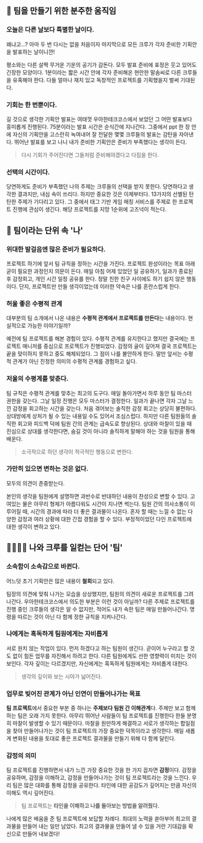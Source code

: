 ## 👣 팀을 만들기 위한 분주한 움직임

### 오늘은 다른 날보다 특별한 날이다.

왜냐고...? 아마 두 번 다시는 없을 처음이자 마지막으로 모든 크루가 각자 준비한 기획안을 발표하는 날이니깐!

평소와는 다른 살짝 무거운 기운의 공기가 감돈다. 모두 발표 준비에 표정은 웃고 있어도 긴장한 모양이다. 1분이라는 짧은 시간 안에 각자 준비해온 현란한 말솜씨로 다른 크루들을 유혹해야 한다. 다들 얼마나 재치 있고 독창적인 프로젝트를 기획했을지 벌써 기대된다.



### 기회는 한 번뿐이다.

길 것으로 생각한 기획안 발표는 여태껏 우아한테크코스에서 보았던 그 어떤 발표보다 흥미롭게 진행된다. 75분이라는 발표 시간은 순식간에 지나간다. 그중에서 ppt 한 장 안에 자신의 기획안을 고스란히 녹여내어 잘 전달한 몇몇 크루들의 발표는 감탄을 자아낸다. 뛰어난 발표를 보고 나니 내가 준비한 기획안은 준비가 부족했다는 생각이 든다.

> 다시 기회가 주어진다면 그들처럼 준비해야겠다고 다짐을 한다.



### 선택의 시간이다.

당연하게도 준비가 부족했던 나의 주제는 크루들의 선택을 받지 못한다. 당연하다고 생각한 결과지만, 내심 속이 쓰리다. 하지만 중요한 것은 이제부터다. 13가지의 선별된 탄탄한 주제가 기다리고 있다. 그 중에서 태그 기반 게임 매칭 서비스를 주제로 한 프로젝트 진행에 관심이 생긴다. 해당 프로젝트를 지망 1순위에 고즈넉이 적는다.



## 🕺 팀이라는 단위 속 '나'

### 위대한 발걸음엔 많은 준비가 필요하다.

프로젝트 하기에 앞서 팀 규칙을 정하는 시간을 가진다. 프로젝트 완성이라는 목표 아래 굳이 필요한 과정인지 의문이 든다. 매일 아침 어제 있었던 일 공유하기, 일과가 종료된 후 감정회고, 개인 시간 일정 공유를 한다. 정말 친한 친구 사이에도 하기 쉽지 않은 행동이다. 단지, 프로젝트만 만들 생각이었는데 이러한 약속은 나를 혼란스럽게 한다.



### 허울 좋은 수평적 관계

대부분의 팀 소개에서 나온 내용은 <b>수평적 관계에서 프로젝트를 만든다</b>는 내용이다. 현실적으로 가능한 이야기일까?

예전에 팀 프로젝트를 해본 경험이 있다. 수평적 관계를 유지한다고 했지만 결국에는 프로젝트 매니저를 중심으로 프로젝트가 진행되었다. 감정의 골이 깊어져 결국 프로젝트는 끝을 맞이하지 못하고 중도 해체되었다. 그 점이 나를 불안하게 한다. 말만 앞서는 수평적 관계가 아닌 진정한 의미의 수평적 관계를 경험하고 싶다.



### 저울의 수평계를 맞춘다.

팀 규칙은 수평적 관계를 맞추는 최고의 도구다. 매일 돌아가면서 하루 동안 팀 마스터 권한을 갖는다. 그날 일정 진행은 모두 마스터가 결정한다. 일과가 끝나면 각자 그날 느낀 감정을 회고하는 시간을 갖는다. 처음 겪어보는 솔직한 감정 회고는 상당히 불편하다. 상대방에게 상처가 될 수 있는 내용일 수도 있어서 조심스럽다. 하지만 다른 팀원들의 솔직한 회고와 피드백 덕에 팀원 간의 관계는 급속도로 향상된다. 상대와 마찰이 있을 때 진심으로 상대를 생각한다면, 숨길 것이 아니라 솔직하게 말해야 하는 것을 팀원을 통해 배운다.

> 소극적으로 하던 생각이 적극적인 행동으로 변한다.



### 가만히 있으면 변하는 것은 없다.

모두의 의견이 존중받는다. 

본인의 생각을 팀원에게 설명하면 과반수로 반대하던 내용이 찬성으로 변할 수 있다. 고여있는 물은 아무리 형체가 아름다워도 시간이 지나면 썩는다. 팀원 간의 의사소통이 이루어질 때, 시간의 경과에 따라 더 좋은 결과물이 나온다. 혼자 할 때는 느낄 수 없는 다양한 감정과 여러 상황에 대한 간접 경험을 할 수 있다. 부정적이었던 다인 프로젝트에 대한 생각이 변하고 있다.



## 👨‍👩‍👦‍👦 나와 크루를 일컫는 단어 '팀'

### 소속함이 소속감으로 바뀐다.

어느덧 초기 기획안은 많은 내용이 <b>철회</b>되고 있다.

팀장의 의견에 맞춰 나가는 모습을 상상했지만, 팀원의 의견이 새로운 프로젝트를 그려나간다. 우아한테크코스에서 의도한 부분은 이런 것이 아닐까? 다른 주제로 프로젝트를 진행 중인 크루들의 생각은 알 수 없지만, 적어도 내가 속한 팀은 매일 만들어나간다. 명령을 따르는 것이 아닌 다 함께 정한 규칙을 지켜나간다.



### 나에게는 혹독하게 팀원에게는 자비롭게

서로 원치 않는 작업이 있다. 먼저 하겠다고 하는 팀원이 생긴다. 곧이어 누구라고 할 것도 없이 힘든 업무를 자진해서 하려고 한다. 다른 팀원에게도 선한 영향력이 미치는 것이 보인다.  각자 깊이는 다르겠지만, 자신에게는 혹독하게 팀원에게는 자비롭게 대한다.

> 생각의 깊이와 보는 시야가 넓어진다.



### 업무로 빚어진 관계가 아닌 인연이 만들어나가는 목표

<b>팀 프로젝트</b>에서 중요한 부분 중 하나는 <b>주제보다 팀원 간 이해관계</b>다. 주제만 보고 함께하는 팀은 오래 가지 못한다. 아무리 뛰어난 사람들이 팀 프로젝트를 진행한다 한들 분명히 마찰이 발생할 수 있기 때문이다. 마찰을 원만하게 해결하고 서로가 생각하는 합일점을 찾아 만들어나가는 것이 팀 프로젝트의 가장 중요한 덕목이라고 생각한다. 매일 새롭게 변화된 내용을 토대로 좋은 프로젝트 결과물을 만들기 위해 다 함께 달린다.



### 감정의 의미

팀 프로젝트를 진행하면서 내가 느낀 가장 중요한 것을 한 가지 꼽자면 <b>감정</b>이다. 감정을 공유하며, 감정을 이해하고, 감정을 만들어나가는 것이 팀 프로젝트라는 것을 느낀다. 우리 팀은 많은 대화를 통해 감정을 공유한다. 타인에 대한 공감도가 깊어지는 만큼 자신의 이해도 역시 깊어진다.

> 팀 프로젝트는 <b>타인을 이해하고 나를 돌아보는 방법을 알려줬다.</b>

나에게 많은 배움을 준 팀 프로젝트에 보답할 차례다. 최대의 노력을 쏟아부어 최고의 결과물을 만들어 내는 일만 남았다. 최고의 결과물을 만들어 낼 수 있을 거란 기대감을 확신으로 만들어 내보겠다!